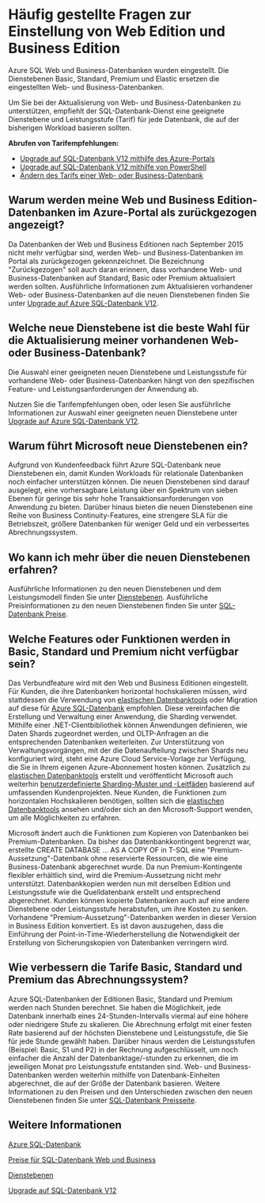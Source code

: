 <properties
   pageTitle="Häufig gestellte Fragen zur Einstellung von Web Edition und Business Edition | Microsoft Azure"
   description="Erfahren Sie, wann die Web- und Business-Datenbanken in Azure SQL-Datenbank eingestellt werden und welche Features und Funktionen die neuen Dienstebenen bieten."
   services="sql-database"
   documentationCenter="na"
   authors="stevestein"
   manager="jhubbard"
   editor="monicar" />
<tags
   ms.service="sql-database"
   ms.devlang="na"
   ms.topic="article"
   ms.tgt_pltfrm="na"
   ms.workload="data-management"
   ms.date="05/09/2016"
   ms.author="sstein" />

# Häufig gestellte Fragen zur Einstellung von Web Edition und Business Edition

Azure SQL Web und Business-Datenbanken wurden eingestellt. Die Dienstebenen Basic, Standard, Premium und Elastic ersetzen die eingestellten Web- und Business-Datenbanken.

Um Sie bei der Aktualisierung von Web- und Business-Datenbanken zu unterstützen, empfiehlt der SQL-Datenbank-Dienst eine geeignete Dienstebene und Leistungsstufe (Tarif) für jede Datenbank, die auf der bisherigen Workload basieren sollten.

**Abrufen von Tarifempfehlungen:**

- [Upgrade auf SQL-Datenbank V12 mithilfe des Azure-Portals](sql-database-upgrade-server-portal.md)
- [Upgrade auf SQL-Datenbank V12 mithilfe von PowerShell](sql-database-upgrade-server-powershell.md)
- [Ändern des Tarifs einer Web- oder Business-Datenbank](sql-database-service-tier-advisor.md)



## Warum werden meine Web und Business Edition-Datenbanken im Azure-Portal als zurückgezogen angezeigt?

Da Datenbanken der Web und Business Editionen nach September 2015 nicht mehr verfügbar sind, werden Web- und Business-Datenbanken im Portal als zurückgezogen gekennzeichnet. Die Bezeichnung "Zurückgezogen" soll auch daran erinnern, dass vorhandene Web- und Business-Datenbanken auf Standard, Basic oder Premium aktualisiert werden sollten. Ausführliche Informationen zum Aktualisieren vorhandener Web- oder Business-Datenbanken auf die neuen Dienstebenen finden Sie unter [Upgrade auf Azure SQL-Datenbank V12](sql-database-upgrade-server-portal.md).

## Welche neue Dienstebene ist die beste Wahl für die Aktualisierung meiner vorhandenen Web- oder Business-Datenbank?

Die Auswahl einer geeigneten neuen Dienstebene und Leistungsstufe für vorhandene Web- oder Business-Datenbanken hängt von den spezifischen Feature- und Leistungsanforderungen der Anwendung ab.

Nutzen Sie die Tarifempfehlungen oben, oder lesen Sie ausführliche Informationen zur Auswahl einer geeigneten neuen Dienstebene unter [Upgrade auf Azure SQL-Datenbank V12](sql-database-upgrade-server-portal.md).

## Warum führt Microsoft neue Dienstebenen ein?

Aufgrund von Kundenfeedback führt Azure SQL-Datenbank neue Dienstebenen ein, damit Kunden Workloads für relationale Datenbanken noch einfacher unterstützen können. Die neuen Dienstebenen sind darauf ausgelegt, eine vorhersagbare Leistung über ein Spektrum von sieben Ebenen für geringe bis sehr hohe Transaktionsanforderungen von Anwendung zu bieten. Darüber hinaus bieten die neuen Dienstebenen eine Reihe von Business Continuity-Features, eine strengere SLA für die Betriebszeit, größere Datenbanken für weniger Geld und ein verbessertes Abrechnungssystem.

## Wo kann ich mehr über die neuen Dienstebenen erfahren?

Ausführliche Informationen zu den neuen Dienstebenen und dem Leistungsmodell finden Sie unter [Dienstebenen](sql-database-service-tiers.md). Ausführliche Preisinformationen zu den neuen Dienstebenen finden Sie unter [SQL-Datenbank Preise](https://azure.microsoft.com/pricing/details/sql-database/).

## Welche Features oder Funktionen werden in Basic, Standard und Premium nicht verfügbar sein?

Das Verbundfeature wird mit den Web und Business Editionen eingestellt. Für Kunden, die ihre Datenbanken horizontal hochskalieren müssen, wird stattdessen die Verwendung von [elastischen Datenbanktools](sql-database-elastic-scale-get-started.md) oder Migration auf diese für [Azure SQL-Datenbank](sql-database-elastic-scale-get-started.md) empfohlen. Diese vereinfachen die Erstellung und Verwaltung einer Anwendung, die Sharding verwendet. Mithilfe einer .NET-Clientbibliothek können Anwendungen definieren, wie Daten Shards zugeordnet werden, und OLTP-Anfragen an die entsprechenden Datenbanken weiterleiten. Zur Unterstützung von Verwaltungsvorgängen, mit der die Datenaufteilung zwischen Shards neu konfiguriert wird, steht eine Azure Cloud Service-Vorlage zur Verfügung, die Sie in Ihrem eigenen Azure-Abonnement hosten können. Zusätzlich zu [elastischen Datenbanktools](sql-database-elastic-scale-get-started.md) erstellt und veröffentlicht Microsoft auch weiterhin [benutzerdefinierte Sharding-Muster und -Leitfäden](https://msdn.microsoft.com/library/azure/dn764977.aspx) basierend auf umfassenden Kundenprojekten. Neue Kunden, die Funktionen zum horizontalen Hochskalieren benötigen, sollten sich die [elastischen Datenbanktools](sql-database-elastic-scale-get-started.md) ansehen und/oder sich an den Microsoft-Support wenden, um alle Möglichkeiten zu erfahren.

Microsoft ändert auch die Funktionen zum Kopieren von Datenbanken bei Premium-Datenbanken. Da bisher das Datenbankkontingent begrenzt war, erstellte CREATE DATABASE … AS A COPY OF in T-SQL eine "Premium-Aussetzung"-Datenbank ohne reservierte Ressourcen, die wie eine Business-Datenbank abgerechnet wurde. Da nun Premium-Kontingente flexibler erhältlich sind, wird die Premium-Aussetzung nicht mehr unterstützt. Datenbankkopien werden nun mit derselben Edition und Leistungsstufe wie die Quelldatenbank erstellt und entsprechend abgerechnet. Kunden können kopierte Datenbanken auch auf eine andere Dienstebene oder Leistungsstufe herabstufen, um ihre Kosten zu senken. Vorhandene "Premium-Aussetzung"-Datenbanken werden in dieser Version in Business Edition konvertiert. Es ist davon auszugehen, dass die Einführung der Point-in-Time-Wiederherstellung die Notwendigkeit der Erstellung von Sicherungskopien von Datenbanken verringern wird.

## Wie verbessern die Tarife Basic, Standard und Premium das Abrechnungssystem?

Azure SQL-Datenbanken der Editionen Basic, Standard und Premium werden nach Stunden berechnet. Sie haben die Möglichkeit, jede Datenbank innerhalb eines 24-Stunden-Intervalls viermal auf eine höhere oder niedrigere Stufe zu skalieren. Die Abrechnung erfolgt mit einer festen Rate basierend auf der höchsten Dienstebene und Leistungsstufe, die Sie für jede Stunde gewählt haben. Darüber hinaus werden die Leistungsstufen (Beispiel: Basic, S1 und P2) in der Rechnung aufgeschlüsselt, um noch einfacher die Anzahl der Datenbanktage/-stunden zu erkennen, die im jeweiligen Monat pro Leistungsstufe entstanden sind. Web- und Business-Datenbanken werden weiterhin mithilfe von Datenbank-Einheiten abgerechnet, die auf der Größe der Datenbank basieren. Weitere Informationen zu den Preisen und den Unterschieden zwischen den neuen Dienstebenen finden Sie unter [SQL-Datenbank Preisseite](https://azure.microsoft.com/pricing/details/sql-database/).


## Weitere Informationen

[Azure SQL-Datenbank](https://azure.microsoft.com/documentation/services/sql-database/)

[Preise für SQL-Datenbank Web und Business](https://azure.microsoft.com/pricing/details/sql-database/web-business/)

[Dienstebenen](sql-database-service-tiers.md)

[Upgrade auf SQL-Datenbank V12](sql-database-upgrade-server-portal.md)

<!---HONumber=AcomDC_0518_2016-->